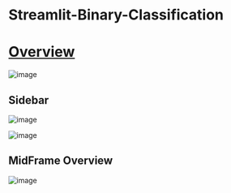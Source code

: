 # Streamlit-Binary-Classification  
# <u>Overview</u>
![image](https://user-images.githubusercontent.com/70469598/180639306-97e9e38a-a0fa-4be8-bdfd-7fd8e90c57a3.png)
## Sidebar
![image](https://user-images.githubusercontent.com/70469598/180639395-7bb5930b-c9c2-447b-ad6a-833a7a52c2dd.png)  

![image](https://user-images.githubusercontent.com/70469598/180639432-24d88529-8557-4f2f-b60d-9fefc5c697c6.png)  
## MidFrame Overview
![image](https://user-images.githubusercontent.com/70469598/180639707-e55f3570-bbe7-400b-9168-57e8d26609d9.png)



